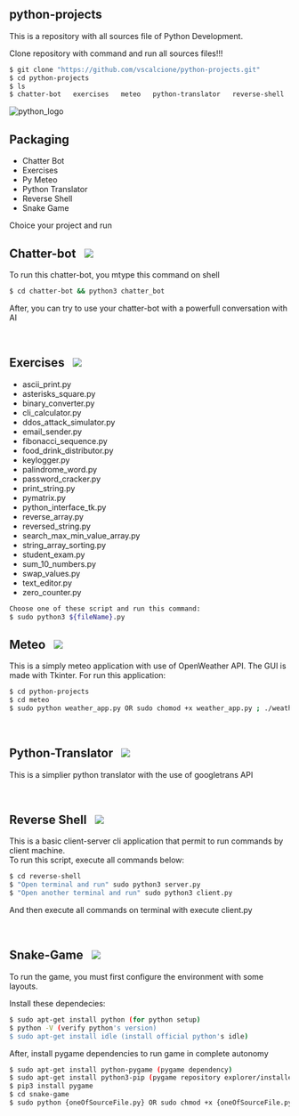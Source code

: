 ## python-projects

This is a repository with all sources file of Python Development.

Clone repository with command and run all sources files!!!
```bash
$ git clone "https://github.com/vscalcione/python-projects.git"
$ cd python-projects
$ ls
$ chatter-bot   exercises   meteo   python-translator   reverse-shell   snake-game
```

![python_logo](https://img.icons8.com/color/144/000000/python.png)

## Packaging
- Chatter Bot
- Exercises
- Py Meteo
- Python Translator
- Reverse Shell 
- Snake Game

Choice your project and run


## Chatter-bot &nbsp; ![](https://img.icons8.com/color/48/000000/bot.png)

To run this chatter-bot, you mtype this command on shell
```bash
$ cd chatter-bot && python3 chatter_bot
```
After, you can try to use your chatter-bot with a powerfull conversation with AI

<br>

## Exercises &nbsp; ![](https://img.icons8.com/color/48/000000/code.png)
- ascii_print.py
- asterisks_square.py
- binary_converter.py
- cli_calculator.py
- ddos_attack_simulator.py
- email_sender.py
- fibonacci_sequence.py
- food_drink_distributor.py
- keylogger.py
- palindrome_word.py
- password_cracker.py
- print_string.py
- pymatrix.py
- python_interface_tk.py
- reverse_array.py
- reversed_string.py
- search_max_min_value_array.py
- string_array_sorting.py
- student_exam.py
- sum_10_numbers.py
- swap_values.py
- text_editor.py
- zero_counter.py

```bash
Choose one of these script and run this command:
$ sudo python3 ${fileName}.py
```

## Meteo &nbsp; ![](https://img.icons8.com/color/48/000000/summer.png)
This is a simply meteo application with use of OpenWeather API. The GUI is made with Tkinter. For run this application:
```bash
$ cd python-projects
$ cd meteo
$ sudo python weather_app.py OR sudo chomod +x weather_app.py ; ./weather_app.py
```
<br>

## Python-Translator &nbsp; ![](https://img.icons8.com/color/48/000000/language.png)
This is a simplier python translator with the use of googletrans API

<br>

## Reverse Shell &nbsp; ![](https://img.icons8.com/cute-clipart/48/000000/console.png)
This is a basic client-server cli application that permit to run commands by client machine.
<br>
To run this script, execute all commands below:
```bash
$ cd reverse-shell
$ "Open terminal and run" sudo python3 server.py
$ "Open another terminal and run" sudo python3 client.py
``` 
And then execute all commands on terminal with execute client.py

<br>

## Snake-Game &nbsp; ![](https://img.icons8.com/color/48/000000/snake.png)
To run the game, you must first configure the environment with some layouts.

Install these dependecies:
```bash 
$ sudo apt-get install python (for python setup)
$ python -V (verify python's version)
$ sudo apt-get install idle (install official python's idle)
```
After, install pygame dependencies to run game in complete autonomy 
```bash 
$ sudo apt-get install python-pygame (pygame dependency)
$ sudo apt-get install python3-pip (pygame repository explorer/installer)
$ pip3 install pygame
$ cd snake-game
$ sudo python {oneOfSourceFile.py} OR sudo chmod +x {oneOfSourceFile.py}
```
  
